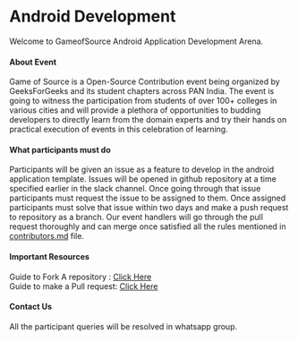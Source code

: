 # Android Development 
Welcome to GameofSource Android Application Development Arena. 

<h4>About Event</h4>
Game of Source is a Open-Source Contribution event being organized by GeeksForGeeks and its student chapters across PAN India. 
The event is going to witness the participation from students of over 100+ colleges in various cities and will provide a plethora of opportunities to budding developers to directly learn from the domain experts and try their hands on practical execution of events in this celebration of learning.

<h4>What participants must do</h4>
Participants will be given an issue as a feature to develop in the android application template. Issues will be opened in github repository at a time specified earlier in the slack channel. Once going through that issue participants must request the issue to be assigned to them. Once assigned participants must solve that issue within two days and make a push request to repository as a branch. Our event handlers will go through the pull request thoroughly and can merge once satisfied all the rules mentioned in <a href="https://github.com/GameofSource-GFG/Android-Development/blob/main/contributors.md">contributors.md</a> file.

<h4>Important Resources</h4>
Guide to Fork A repository : <a href="https://docs.github.com/en/free-pro-team@latest/github/getting-started-with-github/fork-a-repo">Click Here</a> <br>
Guide to make a Pull request: <a href="https://docs.github.com/en/free-pro-team@latest/github/collaborating-with-issues-and-pull-requests/about-pull-requests">Click Here</a> <br>

<h4>Contact Us</h4>
All the participant queries will be resolved in whatsapp group.

